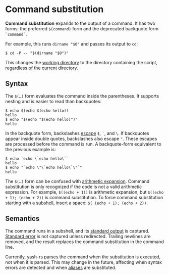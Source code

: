 # Command substitution

**Command substitution** expands to the output of a command. It has two forms: the preferred `$(command)` form and the deprecated backquote form `` `command` ``.

For example, this runs `dirname "$0"` and passes its output to `cd`:

<!-- markdownlint-disable MD014 -->
```shell
$ cd -P -- "$(dirname "$0")"
```
<!-- markdownlint-enable MD014 -->

This changes the [working directory](../../environment/working_directory.md) to the directory containing the script, regardless of the current directory.

## Syntax

The `$(…)` form evaluates the command inside the parentheses. It supports nesting and is easier to read than backquotes:

```shell
$ echo $(echo $(echo hello))
hello
$ echo "$(echo "$(echo hello)")"
hello
```

In the backquote form, backslashes [escape](quoting.md#backslash) `$`, `` ` ``, and `\`. If backquotes appear inside double quotes, backslashes also escape `"`. These escapes are processed before the command is run. A backquote-form equivalent to the previous example is:

```shell
$ echo `echo \`echo hello\``
hello
$ echo "`echo \"\`echo hello\`\"`"
hello
```

The `$(…)` form can be confused with [arithmetic expansion](arithmetic.md). Command substitution is only recognized if the code is not a valid arithmetic expression. For example, `$((echo + 1))` is arithmetic expansion, but `$((echo + 1); (echo + 2))` is command substitution. To force command substitution starting with a [subshell](../commands/grouping.md#subshells), insert a space: `$( (echo + 1); (echo + 2))`.

## Semantics

The command runs in a subshell, and its [standard output](../redirections/index.html#what-are-file-descriptors) is captured. [Standard error](../redirections/index.html#what-are-file-descriptors) is not captured unless redirected. Trailing newlines are removed, and the result replaces the command substitution in the command line.

Currently, yash-rs parses the command when the substitution is executed, not when it is parsed. This may change in the future, affecting when syntax errors are detected and when [aliases](../aliases.md) are substituted.
